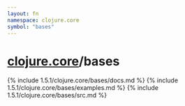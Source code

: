 ```yaml
---
layout: fn
namespace: clojure.core
symbol: "bases"
---
```


# [clojure.core](../)/bases

{% include 1.5.1/clojure.core/bases/docs.md %}
{% include 1.5.1/clojure.core/bases/examples.md %}
{% include 1.5.1/clojure.core/bases/src.md %}

